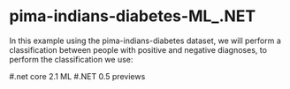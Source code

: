 # pima-indians-diabetes-ML_.NET

In this example using the pima-indians-diabetes dataset, we will perform a classification between people with positive and negative diagnoses, to perform the classification we use:  

#.net core 2.1 ML 
#.NET 0.5 previews
